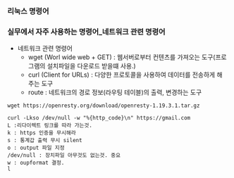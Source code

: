 ### 리눅스 명령어
### 실무에서 자주 사용하는 명령어_네트워크 관련 명령어
- 네트워크 관련 명령어
  - wget (Worl wide web + GET) : 웹서버로부터 컨텐츠를 가져오는 도구(프로그램의 설치파일을 다운로드 받을떄 사용.)
  - curl (Client for URLs) : 다양한 프로토콜을 사용하여 데이터를 전송하게 해 주는 도구
  - route : 네트워크의 경로 정보(라우팅 테이블)의 출력, 변경하는 도구
  

```shell
wget https://openresty.org/download/openresty-1.19.3.1.tar.gz 

curl -Lkso /dev/null -w "%{http_code}\n" https://gmail.com 
L :리다이렉트 링크를 따라 가는것.
k : https 인증을 무시해라
s : 통계갑 출력 무시 silent
o : output 파일 지정
/dev/null : 장치파일 아무것도 없는것. 중요
w : oupformat 결정.
l
```